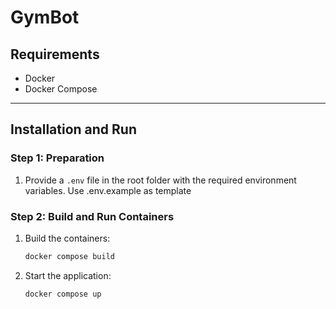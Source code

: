 # GymBot

## Requirements

- Docker
- Docker Compose

---

## Installation and Run

### Step 1: Preparation

1. Provide a `.env` file in the root folder with the required environment variables. Use .env.example as template

### Step 2: Build and Run Containers

1. Build the containers:
    ```bash
    docker compose build
    ```

2. Start the application:
    ```bash
    docker compose up
    ```
